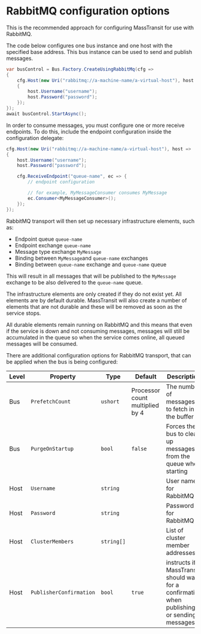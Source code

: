 # RabbitMQ configuration options

This is the recommended approach for configuring MassTransit for use with RabbitMQ.

The code below configures one bus instance and one host with the specified base address.
This bus instance can be used to send and publish messages.

```csharp
var busControl = Bus.Factory.CreateUsingRabbitMq(cfg =>
{
    cfg.Host(new Uri("rabbitmq://a-machine-name/a-virtual-host"), host =>
    {
        host.Username("username");
        host.Password("password");
    });
});
await busControl.StartAsync();
```

In order to consume messages, you must configure one or more receive endpoints.
To do this, include the endpoint configuration inside the configuration delegate:

```csharp
cfg.Host(new Uri("rabbitmq://a-machine-name/a-virtual-host"), host =>
{
    host.Username("username");
    host.Password("password");

    cfg.ReceiveEndpoint("queue-name", ec => {
        // endpoint configuration

        // for example, MyMessageConsumer consumes MyMessage
        ec.Consumer<MyMessageConsumer>(); 
    });
});
```

RabbitMQ transport will then set up necessary infrastructure elements, such as:
 * Endpoint queue `queue-name`
 * Endpoint exchange `queue-name`
 * Message type exchange `MyMessage`
 * Binding between `MyMessage`and `queue-name` exchanges
 * Binding between `queue-name` exchange and `queue-name` queue

This will result in all messages that will be published to the `MyMessage` exchange to be
also delivered to the `queue-name` queue.

The infrastructure elements are only created if they do not exist yet. All elements
are by default durable. MassTransit will also create a number of elements that are
not durable and these will be removed as soon as the service stops.

All durable elements remain running on RabbitMQ and this means that even if the
service is down and not consuming messages, messages will still be accumulated in the queue
so when the service comes online, all queued messages will be consumed.

There are additional configuration options for RabbitMQ transport, that can be applied 
when the bus is being configured:

| Level | Property                | Type   | Default | Description 
|-------|-------------------------|--------|---------|------------------
| Bus   | `PrefetchCount`         | `ushort` | Processor count multiplied by 4 | The number of messages to fetch in the buffer
| Bus   | `PurgeOnStartup`        | `bool`   | `false` | Forces the bus to clean up messages from the queue when starting
| Host  | `Username`              | `string` |       | User name for RabbitMQ
| Host  | `Password`              | `string` |       | Password for RabbitMQ
| Host  | `ClusterMembers`        | `string[]` |     | List of cluster member addresses
| Host  | `PublisherConfirmation` | `bool` | `true` | instructs if MassTransit should wait for a confirmation when publishing or sending messages. 

